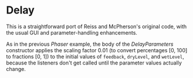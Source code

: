 # Delay
This is a straightforward port of Reiss and McPherson's original code, with the usual GUI and parameter-handling enhancements.

As in the previous *Phaser* example, the body of the *DelayParameters* constructor applies the scaling factor 0.01 (to convert percentages [0, 100] to fractions [0, 1]) to the initial values of `feedback`, `dryLevel`, and `wetLevel`, because the listeners don't get called until the parameter values actually change.
